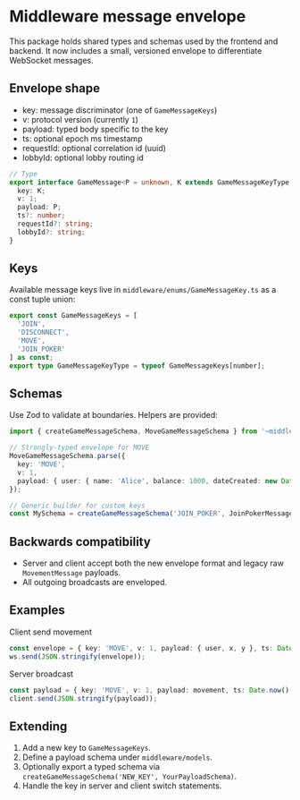 # Middleware message envelope

This package holds shared types and schemas used by the frontend and backend. It now includes a small, versioned envelope to differentiate WebSocket messages.

## Envelope shape

- key: message discriminator (one of `GameMessageKeys`)
- v: protocol version (currently `1`)
- payload: typed body specific to the key
- ts: optional epoch ms timestamp
- requestId: optional correlation id (uuid)
- lobbyId: optional lobby routing id

```ts
// Type
export interface GameMessage<P = unknown, K extends GameMessageKeyType = GameMessageKeyType> {
  key: K;
  v: 1;
  payload: P;
  ts?: number;
  requestId?: string;
  lobbyId?: string;
}
```

## Keys

Available message keys live in `middleware/enums/GameMessageKey.ts` as a const tuple union:

```ts
export const GameMessageKeys = [
  'JOIN',
  'DISCONNECT',
  'MOVE',
  'JOIN_POKER'
] as const;
export type GameMessageKeyType = typeof GameMessageKeys[number];
```

## Schemas

Use Zod to validate at boundaries. Helpers are provided:

```ts
import { createGameMessageSchema, MoveGameMessageSchema } from '~middleware/models';

// Strongly-typed envelope for MOVE
MoveGameMessageSchema.parse({
  key: 'MOVE',
  v: 1,
  payload: { user: { name: 'Alice', balance: 1000, dateCreated: new Date(), dateUpdated: new Date() }, x: 10, y: 20 },
});

// Generic builder for custom keys
const MySchema = createGameMessageSchema('JOIN_POKER', JoinPokerMessageSchema);
```

## Backwards compatibility

- Server and client accept both the new envelope format and legacy raw `MovementMessage` payloads.
- All outgoing broadcasts are enveloped.

## Examples

Client send movement

```ts
const envelope = { key: 'MOVE', v: 1, payload: { user, x, y }, ts: Date.now() };
ws.send(JSON.stringify(envelope));
```

Server broadcast

```ts
const payload = { key: 'MOVE', v: 1, payload: movement, ts: Date.now() };
client.send(JSON.stringify(payload));
```

## Extending

1. Add a new key to `GameMessageKeys`.
2. Define a payload schema under `middleware/models`.
3. Optionally export a typed schema via `createGameMessageSchema('NEW_KEY', YourPayloadSchema)`.
4. Handle the key in server and client switch statements.
